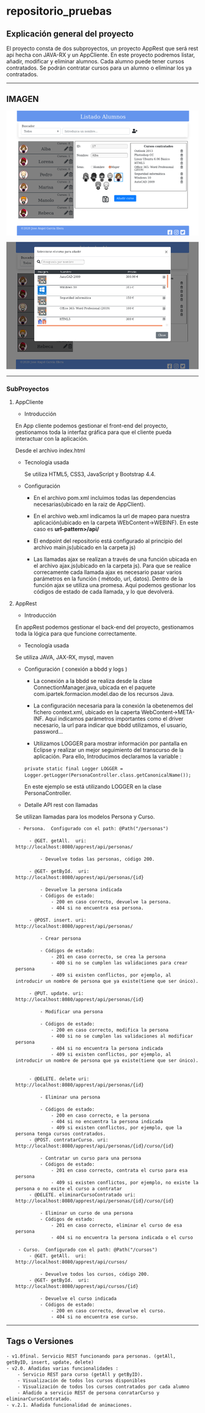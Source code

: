 # repositorio_pruebas

## Explicación general del proyecto
El proyecto consta de dos subproyectos, un proyecto AppRest que será rest api hecha con JAVA-RX y un AppCliente. 
En este proyecto podremos listar, añadir, modificar y eliminar alumnos. Cada alumno puede tener cursos contratados. Se podrán contratar cursos para un alumno o eliminar los ya contratados.

--- 

## IMAGEN

![Página principal](https://github.com/josgaril/repositorio_pruebas/blob/master/scrennShoots/paginaPrincipal.png)

![Modal](https://github.com/josgaril/repositorio_pruebas/blob/master/scrennShoots/modal.png)

---

### SubProyectos
 1. AppCliente
	- Introducción
	
	En App cliente podemos gestionar el front-end del proyecto, gestionamos toda la interfaz gráfica para que el cliente pueda interactuar con la aplicación.

	Desde el archivo index.html 

	- Tecnología usada
		
		Se utiliza HTML5, CSS3, JavaScript y Bootstrap 4.4. 	

	- Configuración
	
		- En el archivo pom.xml incluimos todas las dependencias necesarias(ubicado en la raiz de AppClient). 	
 	
		- En el archivo web.xml indicamos la url de mapeo para nuestra aplicación(ubicado en la carpeta WEbContent->WEBINF). En este caso es **url-pattern>/api/</url-pattern>** 	
	
		- El endpoint del repositorio está configurado al principio del archivo main.js(ubicado en la carpeta js)
		 
 		- Las llamadas ajax se realizan a través de una función ubicada en el archivo ajax.js(ubicado en la carpeta js).  Para que se realice correcamente cada llamada ajax es necesario pasar varios parámetros en la función ( método, url, datos). Dentro de la función ajax se utiliza una promesa. Aquí podemos gestionar los códigos de estado de cada llamada, y lo que devolverá. 

2. AppRest

	- Introducción

	En appRest podemos gestionar el back-end del proyecto, gestionamos toda la lógica para que funcione correctamente.

	- Tecnología usada

	Se utiliza JAVA, JAX-RX, mysql, maven
	
	- Configuración ( conexión a bbdd y logs )

		- La conexión a la bbdd se realiza desde la clase ConnectionManager.java, ubicada en el paquete com.ipartek.formacion.model.dao de los recursos Java. 

		- La configuración necesaria para la conexión la obetenemos del fichero context.xml, ubicado en la caperta WebContent->META-INF. Aquí indicamos parámetros importantes como el driver necesario, la url para indicar que bbdd utilizamos, el usuario, password...

		- Utilizamos LOGGER para mostrar información por pantalla en Eclipse y realizar un mejor seguimiento del transcurso de la aplicación. Para ello, Introducimos declaramos la variable : 


		`private static final Logger LOGGER = 	Logger.getLogger(PersonaController.class.getCanonicalName());`

		En este ejemplo se está utilizando LOGGER en la clase PersonaController. 
	
	- Detalle API rest con llamadas

	 Se utilizan llamadas para los modelos Persona y Curso.
	
		- Persona.  Configurado con el path: @Path("/personas")
	
			- @GET. getAll.  uri: http://localhost:8080/apprest/api/personas/

				- Devuelve todas las personas, código 200. 

			- @GET- getById.  uri: http://localhost:8080/apprest/api/personas/{id}

				- Devuelve la persona indicada			
				- Códigos de estado:
					- 200 en caso correcto, devuelve la persona.
					- 404 si no encuentra esa persona.

			- @POST. insert. uri: http://localhost:8080/apprest/api/personas/

				- Crear persona

				- Códigos de estado:
					- 201 en caso correcto, se crea la persona
					- 400 si no se cumplen las validaciones para crear persona
					- 409 si existen conflictos, por ejemplo, al introducir un nombre de persona que ya existe(tiene que ser único).

			- @PUT. update. uri: http://localhost:8080/apprest/api/personas/{id}

				- Modificar una persona

				- Códigos de estado:
					- 200 en caso correcto, modifica la persona
					- 400 si no se cumplen las validaciones al modificar persona
					- 404 si no encuentra la persona indicada				
					- 409 si existen conflictos, por ejemplo, al introducir un nombre de persona que ya existe(tiene que ser único).


			- @DELETE. delete uri: http://localhost:8080/apprest/api/personas/{id}

				- Eliminar una persona

				- Códigos de estado:
					- 200 en caso correcto, e la persona
					- 404 si no encuentra la persona indicada				
					- 409 si existen conflictos, por ejemplo, que la persona tenga cursos contratados.
			- @POST. contratarCurso. uri: http://localhost:8080/apprest/api/personas/{id}/curso/{id}

				- Contratar un curso para una persona
				- Códigos de estado:
					- 201 en caso correcto, contrata el curso para esa persona
					- 409 si existen conflictos, por ejemplo, no existe la persona o no exite el curso a contratar
			- @DELETE. eliminarCursoContratado uri: http://localhost:8080/apprest/api/personas/{id}/curso/{id}

				- Eliminar un curso de una persona
				- Códigos de estado:
					- 201 en caso correcto, eliminar el curso de esa persona
					- 404 si no encuentra la persona indicada o el curso				

		- Curso.  Configurado con el path: @Path("/cursos")
			- @GET. getAll.  uri: http://localhost:8080/apprest/api/cursos/

				- Devuelve todos los cursos, código 200. 
			- @GET- getById.  uri: http://localhost:8080/apprest/api/cursos/{id}

				- Devuelve el curso indicada			
				- Códigos de estado:
					- 200 en caso correcto, devuelve el curso.
					- 404 si no encuentra ese curso.
---

## Tags o Versiones

	- v1.0final. Servicio REST funcionando para personas. (getAll, getByID, insert, update, delete)
 	- v2.0. Añadidas varias funcionalidades :
		- Servicio REST para curso (getAll y getByID).
		- Visualización de todos los cursos disponibles	
		- Visualización de todos los cursos contratados por cada alumno
		- Añadido a servicio REST de persona conratarCurso y eliminarCursoContratado.
	- v.2.1. Añadida funcionalidad de animaciones.



